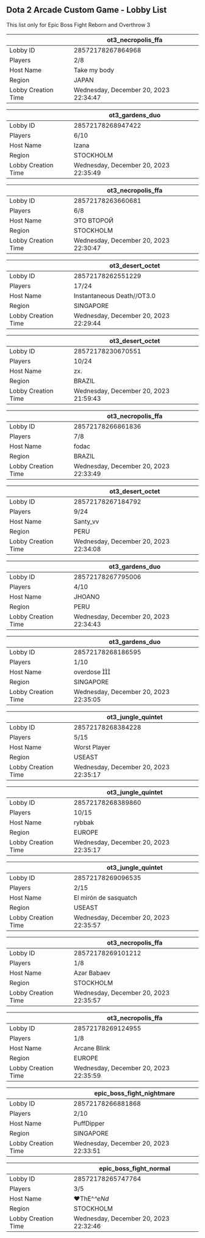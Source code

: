 ## Dota 2 Arcade Custom Game - Lobby List

This list only for Epic Boss Fight Reborn and Overthrow 3

|  | ot3_necropolis_ffa |
| ------ | ------ |
| Lobby ID | 28572178267864968 |
| Players | 2/8 |
| Host Name | Take my body |
| Region | JAPAN |
| Lobby Creation Time | Wednesday, December 20, 2023 22:34:47 |


|  | ot3_gardens_duo |
| ------ | ------ |
| Lobby ID | 28572178268947422 |
| Players | 6/10 |
| Host Name | Izana |
| Region | STOCKHOLM |
| Lobby Creation Time | Wednesday, December 20, 2023 22:35:49 |


|  | ot3_necropolis_ffa |
| ------ | ------ |
| Lobby ID | 28572178263660681 |
| Players | 6/8 |
| Host Name | ЭТО ВТОРОЙ |
| Region | STOCKHOLM |
| Lobby Creation Time | Wednesday, December 20, 2023 22:30:47 |


|  | ot3_desert_octet |
| ------ | ------ |
| Lobby ID | 28572178262551229 |
| Players | 17/24 |
| Host Name | Instantaneous Death//OT3.0 |
| Region | SINGAPORE |
| Lobby Creation Time | Wednesday, December 20, 2023 22:29:44 |


|  | ot3_desert_octet |
| ------ | ------ |
| Lobby ID | 28572178230670551 |
| Players | 10/24 |
| Host Name | zx. |
| Region | BRAZIL |
| Lobby Creation Time | Wednesday, December 20, 2023 21:59:43 |


|  | ot3_necropolis_ffa |
| ------ | ------ |
| Lobby ID | 28572178266861836 |
| Players | 7/8 |
| Host Name | fodac |
| Region | BRAZIL |
| Lobby Creation Time | Wednesday, December 20, 2023 22:33:49 |


|  | ot3_desert_octet |
| ------ | ------ |
| Lobby ID | 28572178267184792 |
| Players | 9/24 |
| Host Name | Santy_vv |
| Region | PERU |
| Lobby Creation Time | Wednesday, December 20, 2023 22:34:08 |


|  | ot3_gardens_duo |
| ------ | ------ |
| Lobby ID | 28572178267795006 |
| Players | 4/10 |
| Host Name | JHOANO |
| Region | PERU |
| Lobby Creation Time | Wednesday, December 20, 2023 22:34:43 |


|  | ot3_gardens_duo |
| ------ | ------ |
| Lobby ID | 28572178268186595 |
| Players | 1/10 |
| Host Name | overdose  |
| Region | SINGAPORE |
| Lobby Creation Time | Wednesday, December 20, 2023 22:35:05 |


|  | ot3_jungle_quintet |
| ------ | ------ |
| Lobby ID | 28572178268384228 |
| Players | 5/15 |
| Host Name | Worst Player |
| Region | USEAST |
| Lobby Creation Time | Wednesday, December 20, 2023 22:35:17 |


|  | ot3_jungle_quintet |
| ------ | ------ |
| Lobby ID | 28572178268389860 |
| Players | 10/15 |
| Host Name | rybbak |
| Region | EUROPE |
| Lobby Creation Time | Wednesday, December 20, 2023 22:35:17 |


|  | ot3_jungle_quintet |
| ------ | ------ |
| Lobby ID | 28572178269096535 |
| Players | 2/15 |
| Host Name | El mirón de sasquatch |
| Region | USEAST |
| Lobby Creation Time | Wednesday, December 20, 2023 22:35:57 |


|  | ot3_necropolis_ffa |
| ------ | ------ |
| Lobby ID | 28572178269101212 |
| Players | 1/8 |
| Host Name | Azər Babaev |
| Region | STOCKHOLM |
| Lobby Creation Time | Wednesday, December 20, 2023 22:35:57 |


|  | ot3_necropolis_ffa |
| ------ | ------ |
| Lobby ID | 28572178269124955 |
| Players | 1/8 |
| Host Name | Arcane Blink |
| Region | EUROPE |
| Lobby Creation Time | Wednesday, December 20, 2023 22:35:59 |


|  | epic_boss_fight_nightmare |
| ------ | ------ |
| Lobby ID | 28572178266881868 |
| Players | 2/10 |
| Host Name | PuffDipper |
| Region | SINGAPORE |
| Lobby Creation Time | Wednesday, December 20, 2023 22:33:51 |


|  | epic_boss_fight_normal |
| ------ | ------ |
| Lobby ID | 28572178265747764 |
| Players | 3/5 |
| Host Name | ♥ThE^_^eNd_ |
| Region | STOCKHOLM |
| Lobby Creation Time | Wednesday, December 20, 2023 22:32:46 |


